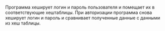 Программа хеширует логин и пароль пользователя и помещает их в соответствующие хештаблицы. При авторизации программа снова хеширует логин и пароль и сравнивает полученные данные с данными из хеш таблицы. 

